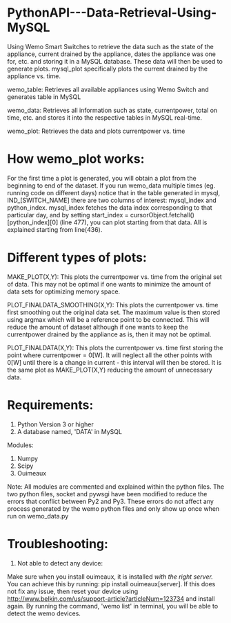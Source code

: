 # PythonAPI---Data-Retrieval-Using-MySQL

Using Wemo Smart Switches to retrieve the data such as the state of the appliance,
current drained by the appliance, dates the appliance was one for, etc. and storing
it in a MySQL database. These data will then be used to generate plots. mysql_plot
specifically plots the current drained by the appliance vs. time. 

wemo_table: Retrieves all available appliances using Wemo Switch and generates table
             in MySQL
             
wemo_data: Retrieves all information such as state, currentpower, total on time, etc.
            and stores it into the respective tables in MySQL real-time.
            
wemo_plot: Retrieves the data and plots currentpower vs. time

# How wemo_plot works: 
For the first time a plot is generated, you will obtain a plot from the beginning to end of the dataset. If you run wemo_data multiple times (eg. running code on different days) notice that in the table generated in mysql, IND\_[SWITCH_NAME] there are two columns of interest: mysql_index and python_index. mysql_index fetches the data index corresponding to that particular day, and by setting start_index = cursorObject.fetchall()[python_index][0] (line 477), you can plot starting from that data. All is explained starting
from line(436).

# Different types of plots:
MAKE_PLOT(X,Y):
This plots the currentpower vs. time from the original set of data. This may
not be optimal if one wants to minimize the amount of data sets for optimizing
memory space.

PLOT_FINALDATA_SMOOTHING(X,Y):
This plots the currentpower vs. time first smoothing out the original data set.
The maximum value is then stored using argmax which will be a reference point to 
be connected. This will reduce the amount of dataset although if one wants to 
keep the currentpower drained by the appliance as is, then it may not be optimal.

PLOT_FINALDATA(X,Y):
This plots the currentpower vs. time first storing the point where 
currentpower = 0[W]. It will neglect all the other points with 0[W] until there
is a change in current - this interval will then be stored. It is the same plot
as MAKE_PLOT(X,Y) reducing the amount of unnecessary data.

# Requirements:
1) Python Version 3 or higher
2) A database named, 'DATA' in MySQL

Modules:
1) Numpy
2) Scipy
3) Ouimeaux

Note: All modules are commented and explained within the python files. The two python files, socket and
pywsgi have been modified to reduce the errors that conflict between Py2 and Py3. These errors do not
affect any process generated by the wemo python files and only show up once when run on wemo_data.py

# Troubleshooting:

1) Not able to detect any device:

Make sure when you install ouimeaux, it is installed _with the right server._ You can achieve this by running:
pip install ouimeaux[server]. If this does not fix any issue, then reset your device using http://www.belkin.com/us/support-article?articleNum=123734 and install again. By running the command, 'wemo list' in terminal, you will
be able to detect the wemo devices.


